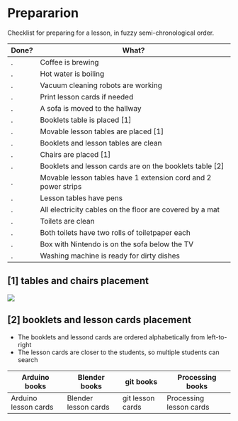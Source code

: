 # Prepararion

Checklist for preparing for a lesson, in fuzzy semi-chronological order.

Done?|What?
-----|-----------------------------------------------
.    |Coffee is brewing
.    |Hot water is boiling
.    |Vacuum cleaning robots are working
.    |Print lesson cards if needed
.    |A sofa is moved to the hallway
.    |Booklets table is placed [1]
.    |Movable lesson tables are placed [1]
.    |Booklets and lesson tables are clean
.    |Chairs are placed [1]
.    |Booklets and lesson cards are on the booklets table [2]
.    |Movable lesson tables have 1 extension cord and 2 power strips
.    |Lesson tables have pens
.    |All electricity cables on the floor are covered by a mat
.    |Toilets are clean
.    |Both toilets have two rolls of toiletpaper each
.    |Box with Nintendo is on the sofa below the TV
.    |Washing machine is ready for dirty dishes

## [1] tables and chairs placement

![](ums_map_with_tables)

## [2] booklets and lesson cards placement

 * The booklets and lessond cards are ordered alphabetically from left-to-right
 * The lesson cards are closer to the students, so multiple students can search

Arduino books       |Blender books       |git books       |Processing books
--------------------|--------------------|----------------|-----------------------
Arduino lesson cards|Blender lesson cards|git lesson cards|Processing lesson cards


